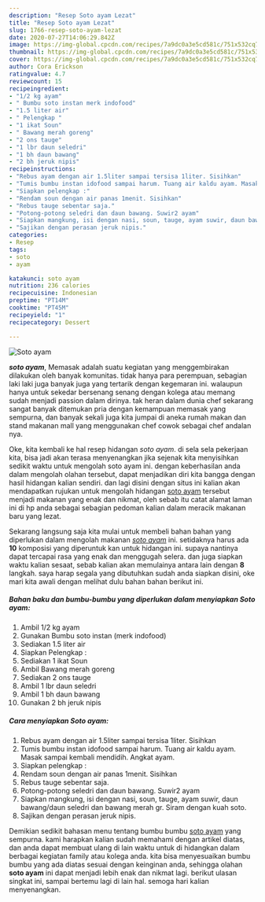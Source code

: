 ```yaml
---
description: "Resep Soto ayam Lezat"
title: "Resep Soto ayam Lezat"
slug: 1766-resep-soto-ayam-lezat
date: 2020-07-27T14:06:29.842Z
image: https://img-global.cpcdn.com/recipes/7a9dc0a3e5cd581c/751x532cq70/soto-ayam-foto-resep-utama.jpg
thumbnail: https://img-global.cpcdn.com/recipes/7a9dc0a3e5cd581c/751x532cq70/soto-ayam-foto-resep-utama.jpg
cover: https://img-global.cpcdn.com/recipes/7a9dc0a3e5cd581c/751x532cq70/soto-ayam-foto-resep-utama.jpg
author: Cora Erickson
ratingvalue: 4.7
reviewcount: 15
recipeingredient:
- "1/2 kg ayam"
- " Bumbu soto instan merk indofood"
- "1.5 liter air"
- " Pelengkap "
- "1 ikat Soun"
- " Bawang merah goreng"
- "2 ons tauge"
- "1 lbr daun seledri"
- "1 bh daun bawang"
- "2 bh jeruk nipis"
recipeinstructions:
- "Rebus ayam dengan air 1.5liter sampai tersisa 1liter. Sisihkan"
- "Tumis bumbu instan idofood sampai harum. Tuang air kaldu ayam. Masak sampai kembali mendidih. Angkat ayam."
- "Siapkan pelengkap :"
- "Rendam soun dengan air panas 1menit. Sisihkan"
- "Rebus tauge sebentar saja."
- "Potong-potong seledri dan daun bawang. Suwir2 ayam"
- "Siapkan mangkung, isi dengan nasi, soun, tauge, ayam suwir, daun bawang/daun seledri dan bawang merah gr. Siram dengan kuah soto."
- "Sajikan dengan perasan jeruk nipis."
categories:
- Resep
tags:
- soto
- ayam

katakunci: soto ayam 
nutrition: 236 calories
recipecuisine: Indonesian
preptime: "PT14M"
cooktime: "PT45M"
recipeyield: "1"
recipecategory: Dessert

---
```



![Soto ayam](https://img-global.cpcdn.com/recipes/7a9dc0a3e5cd581c/751x532cq70/soto-ayam-foto-resep-utama.jpg)

<b><i>soto ayam</i></b>, Memasak adalah suatu kegiatan yang menggembirakan dilakukan oleh banyak komunitas. tidak hanya para perempuan, sebagian laki laki juga banyak juga yang tertarik dengan kegemaran ini. walaupun hanya untuk sekedar bersenang senang dengan kolega atau memang sudah menjadi passion dalam dirinya. tak heran dalam dunia chef sekarang sangat banyak ditemukan pria dengan kemampuan memasak yang sempurna, dan banyak sekali juga kita jumpai di aneka rumah makan dan stand makanan mall yang menggunakan chef cowok sebagai chef andalan nya.

Oke, kita kembali ke hal resep hidangan <i>soto ayam</i>. di sela sela pekerjaan kita, bisa jadi akan terasa menyenangkan jika sejenak kita menyisihkan sedikit waktu untuk mengolah soto ayam ini. dengan keberhasilan anda dalam mengolah olahan tersebut, dapat menjadikan diri kita bangga dengan hasil hidangan kalian sendiri. dan lagi disini dengan situs ini kalian akan mendapatkan rujukan untuk mengolah hidangan <u>soto ayam</u> tersebut menjadi makanan yang enak dan nikmat, oleh sebab itu catat alamat laman ini di hp anda sebagai sebagian pedoman kalian dalam meracik makanan baru yang lezat.




Sekarang langsung saja kita mulai untuk membeli bahan bahan yang diperlukan dalam mengolah makanan <u><i>soto ayam</i></u> ini. setidaknya harus ada <b>10</b> komposisi yang diperuntuk kan untuk hidangan ini. supaya nantinya dapat tercapai rasa yang enak dan menggugah selera. dan juga siapkan waktu kalian sesaat, sebab kalian akan memulainya antara lain dengan <b>8</b> langkah. saya harap segala yang dibutuhkan sudah anda siapkan disini, oke mari kita awali dengan melihat dulu bahan bahan berikut ini.

<!--inarticleads1-->

##### Bahan baku dan bumbu-bumbu yang diperlukan dalam menyiapkan Soto ayam:

1. Ambil 1/2 kg ayam
1. Gunakan  Bumbu soto instan (merk indofood)
1. Sediakan 1.5 liter air
1. Siapkan  Pelengkap :
1. Sediakan 1 ikat Soun
1. Ambil  Bawang merah goreng
1. Sediakan 2 ons tauge
1. Ambil 1 lbr daun seledri
1. Ambil 1 bh daun bawang
1. Gunakan 2 bh jeruk nipis




<!--inarticleads2-->

##### Cara menyiapkan Soto ayam:

1. Rebus ayam dengan air 1.5liter sampai tersisa 1liter. Sisihkan
1. Tumis bumbu instan idofood sampai harum. Tuang air kaldu ayam. Masak sampai kembali mendidih. Angkat ayam.
1. Siapkan pelengkap :
1. Rendam soun dengan air panas 1menit. Sisihkan
1. Rebus tauge sebentar saja.
1. Potong-potong seledri dan daun bawang. Suwir2 ayam
1. Siapkan mangkung, isi dengan nasi, soun, tauge, ayam suwir, daun bawang/daun seledri dan bawang merah gr. Siram dengan kuah soto.
1. Sajikan dengan perasan jeruk nipis.




Demikian sedikit bahasan menu tentang bumbu bumbu <u>soto ayam</u> yang sempurna. kami harapkan kalian sudah memahami dengan artikel diatas, dan anda dapat membuat ulang di lain waktu untuk di hidangkan dalam berbagai kegiatan family atau kolega anda. kita bisa menyesuaikan bumbu bumbu yang ada diatas sesuai dengan keinginan anda, sehingga olahan <b>soto ayam</b> ini dapat menjadi lebih enak dan nikmat lagi. berikut ulasan singkat ini, sampai bertemu lagi di lain hal. semoga hari kalian menyenangkan.
